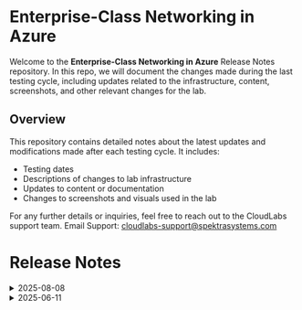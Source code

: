 # Enterprise-Class Networking in Azure

Welcome to the **Enterprise-Class Networking in Azure** Release Notes repository. In this repo, we will document the changes made during the last testing cycle, including updates related to the infrastructure, content, screenshots, and other relevant changes for the lab.

## Overview

This repository contains detailed notes about the latest updates and modifications made after each testing cycle. It includes:

- Testing dates
- Descriptions of changes to lab infrastructure
- Updates to content or documentation
- Changes to screenshots and visuals used in the lab

For any further details or inquiries, feel free to reach out to the CloudLabs support team. Email Support: cloudlabs-support@spektrasystems.com

# Release Notes

<details>
  <summary>2025-08-08</summary>

## Release Date: 2025-08-08

### Summary of Changes

Validated the Enterprise-Class Networking lab end-to-end, updated cost estimation, ensured prerequisites were met, and refreshed instructions with new UI screenshots, fixed numbering, and improved rendering for clarity.

### Infrastructure Changes

No infrastructure changes were required in this update. 

### Content Changes

N/A

### Screenshot Updates

- **Major updates**: 

    - **Updated UI Screenshots**: Added new and updated screenshots.
    - **Instruction Refinements**: Fixed numbering and rendering issues, and added clear instructions.

### Testing Notes

- **Testing Date**: 2025-08-08

### Testing Scope 

 Conducted end-to-end lab validation, updated cost estimation, ensured prerequisites were met, and updated content to reflect the latest UI changes.

</details>

<details>
  <summary>2025-06-11</summary>

### Release Date: 2025-06-11
  
- **Testing Date**: 2025-06-11

## Infrastructure Changes

- N/A

## Content Changes

- **Change**: Minor changes to enhance the overall user experience.


## Screenshot Updates

- **Change**: Updated Screenshots as per the lates UI changes.

## Validation

  NA

## Testing Notes

- **Test Validation Summary**: Validations are up to date as per the latest updates.

---
</details>

